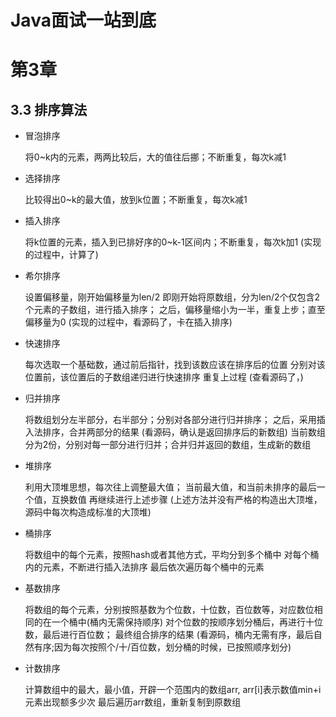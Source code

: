 # Java面试一站到底


# 第3章

## 3.3 排序算法

- 冒泡排序

    
    将0~k内的元素，两两比较后，大的值往后挪；不断重复，每次k减1

- 选择排序


    比较得出0~k的最大值，放到k位置；不断重复，每次k减1

- 插入排序


    将k位置的元素，插入到已排好序的0~k-1区间内；不断重复，每次k加1
    (实现的过程中，计算了)

- 希尔排序


    设置偏移量，刚开始偏移量为len/2
    即刚开始将原数组，分为len/2个仅包含2个元素的子数组，进行插入排序；
    之后，偏移量缩小为一半，重复上步；直至偏移量为0
    (实现的过程中，看源码了，卡在插入排序)

- 快速排序


    每次选取一个基础数，通过前后指针，找到该数应该在排序后的位置
    分别对该位置前，该位置后的子数组递归进行快速排序
    重复上过程
    (查看源码了，)

- 归并排序


    将数组划分左半部分，右半部分；分别对各部分进行归并排序；
    之后，采用插入法排序，合并两部分的结果
    (看源码，确认是返回排序后的新数组)
    当前数组分为2份，分别对每一部分进行归并；合并归并返回的数组，生成新的数组
    

- 堆排序


    利用大顶堆思想，每次往上调整最大值；
    当前最大值，和当前未排序的最后一个值，互换数值
    再继续进行上述步骤
    (上述方法并没有严格的构造出大顶堆，源码中每次构造成标准的大顶堆)

- 桶排序


    将数组中的每个元素，按照hash或者其他方式，平均分到多个桶中
    对每个桶内的元素，不断进行插入法排序
    最后依次遍历每个桶中的元素

- 基数排序


    将数组的每个元素，分别按照基数为个位数，十位数，百位数等，对应数位相同的在一个桶中(桶内无需保持顺序)
    对个位数的按顺序划分桶后，再进行十位数，最后进行百位数；
    最终组合排序的结果
    (看源码，桶内无需有序，最后自然有序;因为每次按照个/十/百位数，划分桶的时候，已按照顺序划分)
    

- 计数排序


    计算数组中的最大，最小值，开辟一个范围内的数组arr,
    arr[i]表示数值min+i元素出现额多少次
    最后遍历arr数组，重新复制到原数组